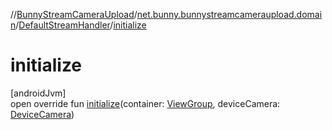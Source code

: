 //[BunnyStreamCameraUpload](../../../index.md)/[net.bunny.bunnystreamcameraupload.domain](../index.md)/[DefaultStreamHandler](index.md)/[initialize](initialize.md)

# initialize

[androidJvm]\
open override fun [initialize](initialize.md)(container: [ViewGroup](https://developer.android.com/reference/kotlin/android/view/ViewGroup.html), deviceCamera: [DeviceCamera](../../net.bunny.bunnystreamcameraupload/-device-camera/index.md))